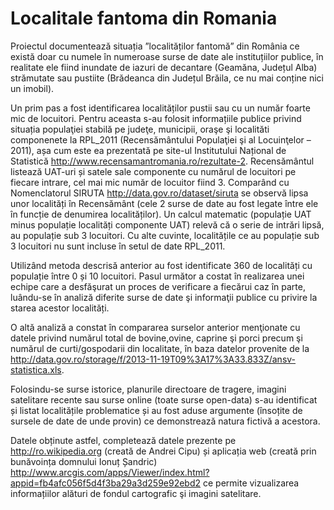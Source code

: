 Localitale fantoma din Romania
===================

Proiectul documentează situația ”localităților fantomă” din România ce există doar cu numele în numeroase surse de date ale instituțiilor publice, în realitate ele fiind inundate de iazuri de decantare (Geamăna,  Județul Alba) strămutate sau pustiite (Brădeanca din Județul Brăila, ce nu mai conține nici un imobil).

Un prim pas a fost identificarea localităților pustii sau cu un număr foarte mic de locuitori. Pentru aceasta s-au folosit informațiile publice privind situația populaţiei stabilă pe judeţe, municipii, oraşe şi localităti componenete la RPL_2011 (Recensământului Populaţiei şi al Locuinţelor – 2011), așa cum este ea prezentată pe site-ul Institutului Național de Statistică http://www.recensamantromania.ro/rezultate-2. Recensământul listează UAT-uri și satele sale componente cu numărul de locuitori pe fiecare intrare, cel mai mic număr de locuitor fiind 3. Comparând cu Nomenclatorul SIRUTA http://data.gov.ro/dataset/siruta se observă lipsa unor localități în Recensământ (cele 2 surse de date au fost legate între ele în funcție de denumirea localităților). Un calcul matematic  (populație UAT minus populație localități componente UAT) relevă că o serie de intrări lipsă, au populație sub 3 locuitori. Cu alte cuvinte, localitățile ce au populație sub 3 locuitori nu sunt incluse în setul de date RPL_2011.

Utilizând metoda descrisă anterior au fost identificate 360 de localități cu populație între 0 și 10 locuitori. Pasul următor a costat în realizarea unei echipe care a desfăşurat un proces de verificare a fiecărui caz în parte, luându-se în analiză diferite surse de date şi informaţii publice cu privire la starea acestor localități.

O altă analiză a constat în compararea surselor anterior menţionate cu datele privind numărul total de bovine,ovine, caprine şi porci precum şi numărul de curti/gospodarii din localitate, în baza datelor provenite de la http://data.gov.ro/storage/f/2013-11-19T09%3A17%3A33.833Z/ansv-statistica.xls.

Folosindu-se surse istorice, planurile directoare de tragere, imagini satelitare recente sau surse online (toate surse open-data) s-au identificat și listat localitățile problematice și au fost aduse argumente (însoțite de sursele de date de unde provin) ce demonstrează natura fictivă a acestora.

Datele obținute astfel, completează datele prezente pe http://ro.wikipedia.org (creată de Andrei Cipu) și aplicația web (creată prin bunăvoința domnului Ionuț Șandric) http://www.arcgis.com/apps/Viewer/index.html?appid=fb4afc056f5d4f3ba29a3d259e92ebd2 ce permite vizualizarea informațiilor alături de fondul cartografic şi imagini satelitare.
